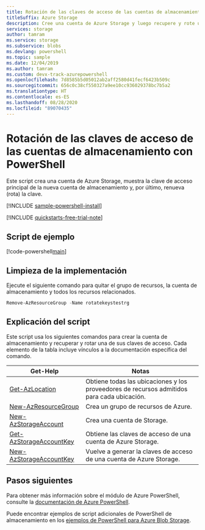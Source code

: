 ```yaml
---
title: Rotación de las claves de acceso de las cuentas de almacenamiento con PowerShell
titleSuffix: Azure Storage
description: Cree una cuenta de Azure Storage y luego recupere y rote una de sus claves de acceso de cuenta.
services: storage
author: tamram
ms.service: storage
ms.subservice: blobs
ms.devlang: powershell
ms.topic: sample
ms.date: 12/04/2019
ms.author: tamram
ms.custom: devx-track-azurepowershell
ms.openlocfilehash: 7d8585b5d05012ab2aff2580d41fecf6423b509c
ms.sourcegitcommit: 656c0c38cf550327a9ee10cc936029378bc7b5a2
ms.translationtype: HT
ms.contentlocale: es-ES
ms.lasthandoff: 08/28/2020
ms.locfileid: "89070435"
---
```

# <a name="rotate-storage-account-access-keys-with-powershell"></a>Rotación de las claves de acceso de las cuentas de almacenamiento con PowerShell

Este script crea una cuenta de Azure Storage, muestra la clave de acceso principal de la nueva cuenta de almacenamiento y, por último, renueva (rota) la clave.

[!INCLUDE [sample-powershell-install](../../../includes/sample-powershell-install-no-ssh-az.md)]

[!INCLUDE [quickstarts-free-trial-note](../../../includes/quickstarts-free-trial-note.md)]

## <a name="sample-script"></a>Script de ejemplo

[!code-powershell[main](../../../powershell_scripts/storage/rotate-storage-account-keys/rotate-storage-account-keys.ps1 "Rotate storage account keys")]

## <a name="clean-up-deployment"></a>Limpieza de la implementación

Ejecute el siguiente comando para quitar el grupo de recursos, la cuenta de almacenamiento y todos los recursos relacionados.

```powershell
Remove-AzResourceGroup -Name rotatekeystestrg
```

## <a name="script-explanation"></a>Explicación del script

Este script usa los siguientes comandos para crear la cuenta de almacenamiento y recuperar y rotar una de sus claves de acceso. Cada elemento de la tabla incluye vínculos a la documentación específica del comando.

| Get-Help | Notas |
|---|---|
| [Get-AzLocation](/powershell/module/az.resources/get-azlocation) | Obtiene todas las ubicaciones y los proveedores de recursos admitidos para cada ubicación. |
| [New-AzResourceGroup](/powershell/module/az.resources/new-azresourcegroup) | Crea un grupo de recursos de Azure. |
| [New-AzStorageAccount](/powershell/module/az.storage/new-azstorageaccount) | Crea una cuenta de Storage. |
| [Get-AzStorageAccountKey](/powershell/module/az.storage/get-azstorageaccountkey) | Obtiene las claves de acceso de una cuenta de Azure Storage. |
| [New-AzStorageAccountKey](/powershell/module/az.storage/new-azstorageaccountkey) | Vuelve a generar la claves de acceso de una cuenta de Azure Storage. |

## <a name="next-steps"></a>Pasos siguientes

Para obtener más información sobre el módulo de Azure PowerShell, consulte la [documentación de Azure PowerShell](/powershell/azure/).

Puede encontrar ejemplos de script adicionales de PowerShell de almacenamiento en los [ejemplos de PowerShell para Azure Blob Storage](../blobs/storage-samples-blobs-powershell.md).
